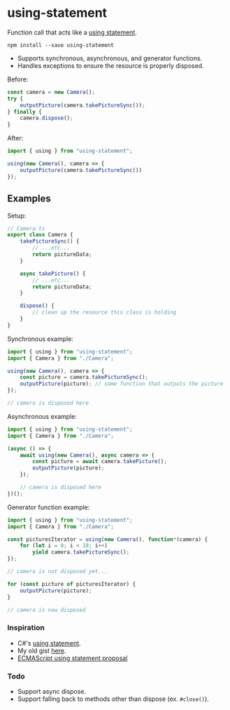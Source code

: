 # using-statement

Function call that acts like a [using statement](https://docs.microsoft.com/en-us/dotnet/csharp/language-reference/keywords/using-statement).

```
npm install --save using-statement
```

* Supports synchronous, asynchronous, and generator functions.
* Handles exceptions to ensure the resource is properly disposed.

Before:

```ts
const camera = new Camera();
try {
    outputPicture(camera.takePictureSync());
} finally {
    camera.dispose();
}
```

After:

```ts
import { using } from "using-statement";

using(new Camera(), camera => {
    outputPicture(camera.takePictureSync())
});
```


## Examples

Setup:

```ts
// Camera.ts
export class Camera {
    takePictureSync() {
        // ...etc...
        return pictureData;
    }

    async takePicture() {
        // ...etc...
        return pictureData;
    }

    dispose() {
        // clean up the resource this class is holding
    }
}
```

Synchronous example:

```ts
import { using } from "using-statement";
import { Camera } from "./Camera";

using(new Camera(), camera => {
    const picture = camera.takePictureSync();
    outputPicture(picture); // some function that outputs the picture
});

// camera is disposed here
```

Asynchronous example:

```ts
import { using } from "using-statement";
import { Camera } from "./Camera";

(async () => {
    await using(new Camera(), async camera => {
        const picture = await camera.takePicture();
        outputPicture(picture);
    });

    // camera is disposed here
})();
```

Generator function example:

```ts
import { using } from "using-statement";
import { Camera } from "./Camera";

const picturesIterator = using(new Camera(), function*(camera) {
    for (let i = 0; i < 10; i++)
        yield camera.takePictureSync();
});

// camera is not disposed yet...

for (const picture of picturesIterator) {
    outputPicture(picture);
}

// camera is now disposed
```

### Inspiration

* C#'s [using statement](https://docs.microsoft.com/en-us/dotnet/csharp/language-reference/keywords/using-statement).
* My old gist [here](https://gist.github.com/dsherret/cf5d6bec3d0f791cef00).
* [ECMAScript using statement proposal](https://github.com/tc39/proposal-using-statement)

### Todo

* Support async dispose.
* Support falling back to methods other than dispose (ex. `#close()`).
